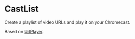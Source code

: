 # CastList

Create a playlist of video URLs and play it on your Chromecast. 

Based on [UrlPlayer](https://github.com/vickyg3/UrlPlayer).
